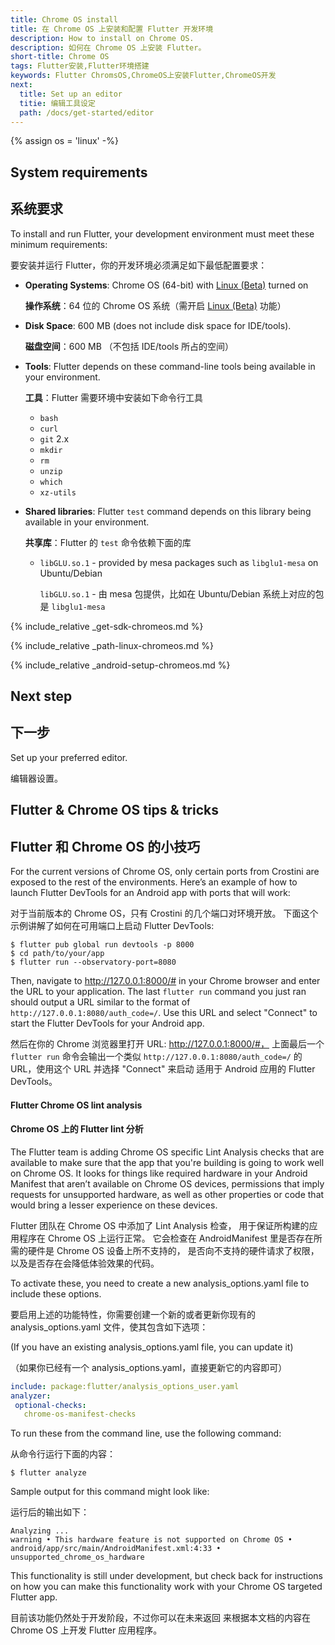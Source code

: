 ```yaml
---
title: Chrome OS install
title: 在 Chrome OS 上安装和配置 Flutter 开发环境
description: How to install on Chrome OS.
description: 如何在 Chrome OS 上安装 Flutter。
short-title: Chrome OS
tags: Flutter安装,Flutter环境搭建
keywords: Flutter ChromsOS,ChromeOS上安装Flutter,ChromeOS开发
next:
  title: Set up an editor
  titie: 编辑工具设定
  path: /docs/get-started/editor
---
```


{% assign os = 'linux' -%}

## System requirements

## 系统要求

To install and run Flutter, your development environment
must meet these minimum requirements:

要安装并运行 Flutter，你的开发环境必须满足如下最低配置要求：

* **Operating Systems**: Chrome OS (64-bit) with [Linux (Beta)][] turned on

  **操作系统**：64 位的 Chrome OS 系统（需开启 [Linux (Beta)][] 功能）

* **Disk Space**: 600 MB (does not include disk space for IDE/tools).

  **磁盘空间**：600 MB （不包括 IDE/tools 所占的空间）
  
* **Tools**: Flutter depends on these command-line
  tools being available in your environment.
  
  **工具**：Flutter 需要环境中安装如下命令行工具
  
  * `bash`
  * `curl`
  * `git` 2.x
  * `mkdir`
  * `rm`
  * `unzip`
  * `which`
  * `xz-utils`
* **Shared libraries**: Flutter `test` command depends on
  this library being available in your environment.

  **共享库**：Flutter 的 `test` 命令依赖下面的库

  * `libGLU.so.1` - provided by mesa packages such as `libglu1-mesa` on
     Ubuntu/Debian
    
    `libGLU.so.1` - 由 mesa 包提供，比如在 Ubuntu/Debian
    系统上对应的包是 `libglu1-mesa`

{% include_relative _get-sdk-chromeos.md %}

{% include_relative _path-linux-chromeos.md %}

{% include_relative _android-setup-chromeos.md %}

## Next step

## 下一步

Set up your preferred editor.

编辑器设置。

## Flutter & Chrome OS tips & tricks

## Flutter 和 Chrome OS 的小技巧

For the current versions of Chrome OS, only certain ports from
Crostini are exposed to the rest of the environments.
Here’s an example of how to launch
Flutter DevTools for an Android app with ports
that will work:

对于当前版本的 Chrome OS，只有 Crostini 的几个端口对环境开放。
下面这个示例讲解了如何在可用端口上启动 Flutter DevTools:

```terminal
$ flutter pub global run devtools -p 8000
$ cd path/to/your/app
$ flutter run --observatory-port=8080
```

Then, navigate to http://127.0.0.1:8000/#
in your Chrome browser and enter the URL to your
application. The last `flutter run` command you
just ran should output a URL similar to the format
of `http://127.0.0.1:8080/auth_code=/`. Use this URL
and select "Connect" to start the Flutter DevTools
for your Android app.

然后在你的 Chrome 浏览器里打开 URL: http://127.0.0.1:8000/#，
上面最后一个 `flutter run` 命令会输出一个类似 `http://127.0.0.1:8080/auth_code=/`
的 URL，使用这个 URL 并选择 "Connect" 来启动
适用于 Android 应用的 Flutter DevTools。

#### Flutter Chrome OS lint analysis

#### Chrome OS 上的 Flutter lint 分析

The Flutter team is adding Chrome OS specific
Lint Analysis checks that are available to make
sure that the app that you're building is going
to work well on Chrome OS. It looks for things
like required hardware in your Android Manifest
that aren’t available on Chrome OS devices,
permissions that imply requests for unsupported
hardware, as well as other properties or code
that would bring a lesser experience on these devices.

Flutter 团队在 Chrome OS 中添加了 Lint Analysis 检查，
用于保证所构建的应用程序在 Chrome OS 上运行正常。
它会检查在 AndroidManifest 里是否存在所需的硬件是 Chrome OS 设备上所不支持的，
是否向不支持的硬件请求了权限，以及是否存在会降低体验效果的代码。

To activate these,
you need to create a new analysis_options.yaml file to include these options.

要启用上述的功能特性，你需要创建一个新的或者更新你现有的
analysis_options.yaml 文件，使其包含如下选项：

(If you have an existing analysis_options.yaml file, you can update it)

（如果你已经有一个 analysis_options.yaml，直接更新它的内容即可）

```yaml
include: package:flutter/analysis_options_user.yaml
analyzer:
 optional-checks:
   chrome-os-manifest-checks
```

To run these from the command line, use the following command:

从命令行运行下面的内容：

```terminal
$ flutter analyze
```

Sample output for this command might look like:

运行后的输出如下：

```terminal
Analyzing ...
warning • This hardware feature is not supported on Chrome OS •
android/app/src/main/AndroidManifest.xml:4:33 • unsupported_chrome_os_hardware
```

This functionality is still under development,
but check back for instructions on how you can make
this functionality work with your Chrome OS
targeted Flutter app.

目前该功能仍然处于开发阶段，不过你可以在未来返回
来根据本文档的内容在 Chrome OS 上开发 Flutter 应用程序。

[Linux (Beta)]: https://support.google.com/chromebook/answer/9145439
